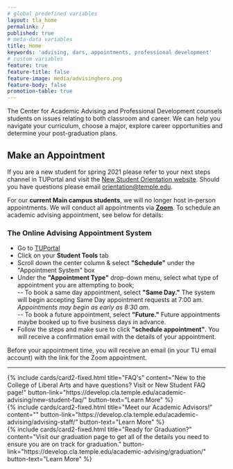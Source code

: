 ```yaml
---
# global predefined variables
layout: tla_home
permalink: /
published: true
# meta-data variables
title: Home
keywords: 'advising, dars, appointments, professional development'
# custom variables
feature: true
feature-title: false
feature-image: media/advisinghero.png
feature-body: false
promotion-table: true
---
```

The Center for Academic Advising and Professional Development counsels students on issues relating to both classroom and career. We can help you navigate your curriculum, choose a major, explore career opportunities and determine your post-graduation plans.

## Make an Appointment
If you are a new student for spring 2021 please refer to your next steps channel in TUPortal and visit the [New Student Orientation website](https://orientation.temple.edu/freshmen-orientation). Should you have questions please email [orientation@temple.edu](mailto:orientation@temple.edu).

For our **current Main campus students**, we will no longer host in-person appointments. We will conduct all appointments via [**Zoom**](https://its.temple.edu/zoom). To schedule an academic advising appointment, see below for details:

### The Online Advising Appointment System
- Go to [TUPortal](https://fim.temple.edu/idp/profile/cas/login;jsessionid=B615BC9901343362C6E4DCF7EB5F68A6?execution=e1s1)
- Click on your **Student Tools** tab
- Scroll down the center column & select **"Schedule"** under the "Appointment System" box
- Under the **"Appointment Type"** drop-down menu, select what type of appointment you are attempting to book;<br>
 -- To book a same day appointment, select **"Same Day."** The system will begin accepting Same Day appointment requests at 7:00 am. _Appointments may begin as early as 8:30 am_.<br> 
  -- To book a future appointment, select **"Future."** Future appointments maybe booked up to five business days in advance.<br>
- Follow the steps and make sure to click **"schedule appointment"**. You will receive a confirmation email with the details of your appointment. 

Before your appointment time, you will receive an email (in your TU email account) with the link for the Zoom appointment.

___

<div class="row row-wide">
  <div class="col m12 l4">{% include cards/card2-fixed.html
    title="FAQ's"
    content="New to the College of Liberal Arts and have questions? Visit or New Student FAQ page!"
    button-link="https://develop.cla.temple.edu/academic-advising/new-student-faq/"
    button-text="Learn More" %}
  </div>
  <div class="col m12 l4">{% include cards/card2-fixed.html
    title="Meet our Academic Advisors!"
    content=""
    button-link="https://develop.cla.temple.edu/academic-advising/advising-staff/"
    button-text="Learn More" %}
    </div>
    <div class="col m12 l4">{% include cards/card2-fixed.html
      title="Ready for Graduation?"
      content="Visit our graduation page to get all of the details you need to ensure you are on track for graduation."
      button-link="https://develop.cla.temple.edu/academic-advising/graduation/"
      button-text="Learn More" %}
    </div>
</div>
